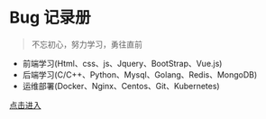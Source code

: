 # Bug 记录册

> 不忘初心，努力学习，勇往直前

* 前端学习(Html、css、js、Jquery、BootStrap、Vue.js)
* 后端学习(C/C++、Python、Mysql、Golang、Redis、MongoDB)
* 运维部署(Docker、Nginx、Centos、Git、Kubernetes)

[点击进入](#bug)